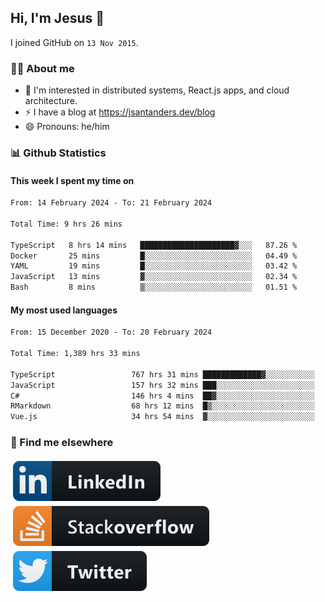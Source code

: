 ## Hi, I'm Jesus 👋

I joined GitHub on `13 Nov 2015`.

<!-- Talking about you -->

### 👨‍💻 About me

- 👦 I'm interested in distributed systems, React.js apps, and cloud architecture.
- ⚡️ I have a blog at <https://jsantanders.dev/blog>
- 😄 Pronouns: he/him

### 📊 Github Statistics

#### This week I spent my time on

<!--START_SECTION:weekly-->

```txt
From: 14 February 2024 - To: 21 February 2024

Total Time: 9 hrs 26 mins

TypeScript   8 hrs 14 mins   █████████████████████▓░░░   87.26 %
Docker       25 mins         █░░░░░░░░░░░░░░░░░░░░░░░░   04.49 %
YAML         19 mins         █░░░░░░░░░░░░░░░░░░░░░░░░   03.42 %
JavaScript   13 mins         ▓░░░░░░░░░░░░░░░░░░░░░░░░   02.34 %
Bash         8 mins          ▒░░░░░░░░░░░░░░░░░░░░░░░░   01.51 %
```

<!--END_SECTION:weekly-->

#### My most used languages

<!--START_SECTION:alltime-->

```txt
From: 15 December 2020 - To: 20 February 2024

Total Time: 1,389 hrs 33 mins

TypeScript                 767 hrs 31 mins █████████████▓░░░░░░░░░░░   55.24 %
JavaScript                 157 hrs 32 mins ███░░░░░░░░░░░░░░░░░░░░░░   11.34 %
C#                         146 hrs 4 mins  ██▓░░░░░░░░░░░░░░░░░░░░░░   10.51 %
RMarkdown                  68 hrs 12 mins  █▒░░░░░░░░░░░░░░░░░░░░░░░   04.91 %
Vue.js                     34 hrs 54 mins  ▓░░░░░░░░░░░░░░░░░░░░░░░░   02.51 %
```

<!--END_SECTION:alltime-->

### 📢 Find me elsewhere

<p>
  <a target="_blank" href="https://linkedin.com/in/jsantanders">
    <img src="https://github.com/jsantanders/jsantanders/blob/master/img/linkedin.svg" alt="LinkedIn" style="vertical-align:top; margin:4px">
  </a>
  
  <a target="_blank" href="https://stackoverflow.com/users/7318331/jesus-santander">
    <img src="https://github.com/jsantanders/jsantanders/blob/master/img/stackoverflow.svg" alt="StackOverflow" style="vertical-align:top; margin:4px">
  </a>
  
  <a target="_blank" href="http://twitter.com/jsantanders">
    <img src="https://github.com/jsantanders/jsantanders/blob/master/img/twitter.svg" alt="Twitter" style="vertical-align:top; margin:4px">
  </a>
</p>
